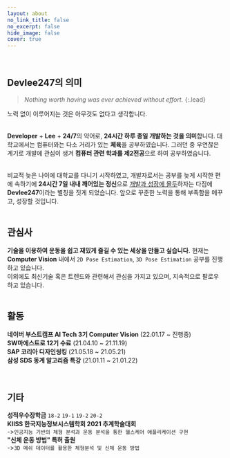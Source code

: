 ```yaml
---
layout: about
no_link_title: false 
no_excerpt: false 
hide_image: false
cover: true
---
```


<br>

## Devlee247의 의미
> *Nothing worth having was ever achieved without effort.*
{:.lead}

노력 없이 이루어지는 것은 아무것도 없다고 생각합니다.<br><br>


**Developer** + **Lee** + **24/7**의 약어로, **24시간 하루 종일 개발하는 것을 의미**합니다. 대학교에서는 컴퓨터와는 다소 거리가 있는 **체육**을 공부하였습니다. 그러던 중 우연찮은 계기로 개발에 관심이 생겨 **컴퓨터 관련 학과를 제2전공**으로 하여 공부하였습니다.<br><br>

비교적 늦은 나이에 대학교를 다니기 시작하였고, 개발자로서는 공부를 늦게 시작한 편에 속하기에 **24시간 7일 내내 깨어있는 정신**으로 <U>개발과 성장에 몰두</U>하자는 다짐에 **Devlee247**이라는 별칭을 짓게 되었습니다. 앞으로 꾸준한 노력을 통해 부족함을 메꾸고, 성장할 것입니다.<br><br>

## 관심사
**기술을 이용하여 운동을 쉽고 재밌게 즐길 수 있는 세상을 만들고 싶습니다.** 현재는 **Computer Vision** 내에서 `2D Pose Estimation`, `3D Pose Estimation` 공부를 진행하고 있습니다.<br>
이외에도 최신기술 혹은 트렌드와 관련해서 관심을 가지고 있으며, 지속적으로 팔로우 하고 있습니다.
<br><br>

## 활동
**네이버 부스트캠프 AI Tech 3기 Computer Vision** (22.01.17 ~ 진행중)<br>
**SW마에스트로 12기 수료** (21.04.10 ~ 21.11.19)<br>
**SAP 코리아 디자인씽킹** (21.05.18 ~ 21.05.21)<br>
**삼성 SDS 동계 알고리즘 특강** (21.01.11 ~ 21.01.22)<br>



<br>

## 기타
**성적우수장학금** `18-2` `19-1` `19-2` `20-2`<br>
**KIISS 한국지능정보시스템학회 2021 추계학술대회**<br>
->`인공지능 기반의 체형 분석과 운동 분석을 통한 헬스케어 애플리케이션 구현`<br>
**"신체 운동 방법" 특허 출원**<br>
->`3D 메쉬 데이터를 활용한 체형분석 및 신체 운동 방법`<br>